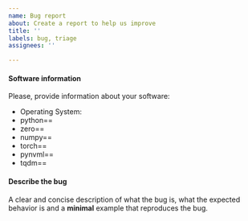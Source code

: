 ```yaml
---
name: Bug report
about: Create a report to help us improve
title: ''
labels: bug, triage
assignees: ''

---
```


#### Software information
Please, provide information about your software:
- Operating System:
- python==
- zero==
- numpy==
- torch==
- pynvml==
- tqdm==

#### Describe the bug
A clear and concise description of what the bug is, what the expected behavior is and a **minimal** example that reproduces the bug.
